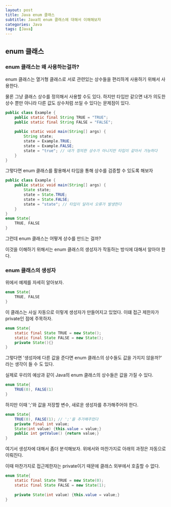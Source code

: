 ```yaml
---
layout: post
title: Java enum 클래스
subtitle: Java의 enum 클래스에 대해서 이해해보자
categories: Java
tags: [Java]
---
```

## enum 클래스

### enum 클래스는 왜 사용하는걸까?
enum 클래스는 열거형 클래스로 서로 관련있는 상수들을 편리하게 사용하기 위해서 사용한다. 

물론 그냥 클래스 상수를 정의해서 사용할 수도 있다. 하지만 타입만 같으면 내가 의도한 상수 뿐만 아니라 다른 값도 상수처럼 쓰일 수 있다는 문제점이 있다. 

```java
public class Example {
	public static final String TRUE = "TRUE";
	public static final String FALSE = "FALSE";
	
	public static void main(String[] args) {
		String state;
		state = Example.TRUE;
		state = Example.FALSE;
		state = "true"; // 내가 정의한 상수가 아니지만 타입이 같아서 가능하다
	}
}
```
그렇다면 enum 클래스를 활용해서 타입을 통해 상수를 검증할 수 있도록 해보자

```java
public class Example {
	public static void main(String[] args) {
		State state;
		state = State.TRUE;
		state = State.FALSE;
		state = "state"; // 타입이 달라서 오류가 발생한다
	}
}
enum State{
	TRUE, FALSE
}
```
그런데 enum 클래스는 어떻게 상수를 만드는 걸까?

 이것을 이해하기 위해서는 enum 클래스의 생성자가 작동하는 방식에 대해서 알아야 한다.

### enum 클래스의 생성자 

위에서 예제를 자세히 알아보자.

```java
enum State{
	TRUE, FALSE
}
```
이 클래스는 사실 자동으로 이렇게 생성자가 만들어지고 있었다. 이떄 접근 제한자가 private인 점에 주목하자.
```java
enum State{
	static final State TRUE = new State();
    static final State FALSE = new State();
    private State(){}
}
```
그렇다면 '생성자에 다른 값을 준다면 enum 클래스의 상수들도 값을 가지지 않을까?' 라는 생각이 들 수 도 있다. 

실제로 우리의 예상과 같이 Java의 enum 클래스의 상수들은 값을 가질 수 있다. 

```java
enum State{
	TRUE(0), FALSE(1)
}
```
하지만 이때 ';'와 값을 저장할 변수, 새로운 생성자를 추가해주어야 한다. 
```java
enum State{
	TRUE(0), FALSE(1); // ';'을 추가해주었다
	private final int value;
	State(int value) {this.value = value;}
	public int getValue() {return value;}
}
```
여기서 생성자에 대해서 좀더 분석해보자.
위에서와 마찬가지로 아래의 과정은 자동으로 이뤄진다. 

이때 마찬가지로 접근제한자는 private이기 때문에 클래스 외부에서 호출할 수 없다.
```java
enum State{
    static final State TRUE = new State(0);
    static final State FALSE = new State(1);
    
    private State(int value) {this.value = value;}
}
```
